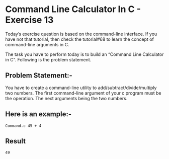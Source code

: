 # Command Line Calculator In C - Exercise 13

Today’s exercise question is based on the command-line interface. If you have not that tutorial, then check the tutorial#68  to learn the concept of command-line arguments in C. 

The task you have to perform today is to build an “Command Line Calculator in C”. Following is the problem statement.

## Problem Statement:-
You have to create a command-line utility to add/subtract/divide/multiply two numbers. The first command-line argument of your c program must be the operation. The next arguments being the two numbers.

## Here is an example:-
```
Command.c 45 + 4
```
## Result
```
49
```
